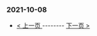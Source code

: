 ### 2021-10-08 
 

- [ < 上一页 ](https://github.com/able8/weibo-hot-record/blob/master/2021-10-07.md) -------- [ 下一页 > ](https://github.com/able8/weibo-hot-record/blob/master/2021-10-09.md)